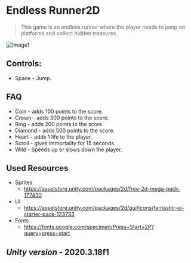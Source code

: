# Endless Runner2D

> This game is an endless runner where the player needs to jump on platforms and collect hidden treasures.

![Image1](https://user-images.githubusercontent.com/89180498/133583467-e6b0d9a6-f736-46f8-b7d2-8ba6369f8521.png)

## Controls:

+ Space - Jump.


## FAQ

+ Coin - adds 100 points to the score.
+ Crown - adds 300 points to the score.
+ Ring - adds 200 points to the score.
+ Diamond - adds 500 points to the score.
+ Heart - adds 1 life to the player.
+ Scroll - gives immortality for 15 seconds.
+ Wild - Speeds up or slows down the player.

## Used Resources

+ Sprites
  + https://assetstore.unity.com/packages/2d/free-2d-mega-pack-177430
+ UI
  + https://assetstore.unity.com/packages/2d/gui/icons/fantastic-ui-starter-pack-123733
+ Fonts
  + https://fonts.google.com/specimen/Press+Start+2P?query=press+start

## *Unity version* - 2020.3.18f1
